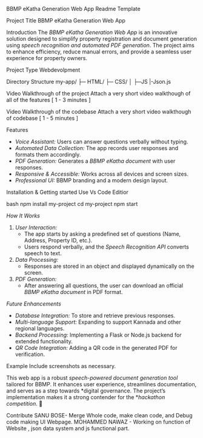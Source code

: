 BBMP eKatha Generation Web App
Readme Template

Project Title
BBMP eKatha Generation Web App

Introduction
The *BBMP eKatha Generation Web App* is an innovative solution designed to simplify property registration and document generation using *speech recognition and automated PDF generation*. The project aims to enhance efficiency, reduce manual errors, and provide a seamless user experience for property owners.

Project Type
Webdevolpment

Directory Structure
my-app/ ├─ HTML/ ├─ CSS/ │ ├─JS |-Json.js 

Video Walkthrough of the project
Attach a very short video walkthough of all of the features [ 1 - 3 minutes ]

Video Walkthrough of the codebase
Attach a very short video walkthough of codebase [ 1 - 5 minutes ]

Features
- *Voice Assistant:* Users can answer questions verbally without typing.
- *Automated Data Collection:* The app records user responses and formats them accordingly.
- *PDF Generation:* Generates a *BBMP eKatha document* with user responses.
- *Responsive & Accessible:* Works across all devices and screen sizes.
- *Professional UI:* BBMP branding and a modern design layout.




Installation & Getting started
Use Vs Code Editior

bash npm install my-project cd my-project npm start

*How It Works*
1. *User Interaction:*
   - The app starts by asking a predefined set of questions (Name, Address, Property ID, etc.).
   - Users respond verbally, and the *Speech Recognition API* converts speech to text.
2. *Data Processing:*
   - Responses are stored in an object and displayed dynamically on the screen.
3. *PDF Generation:*
   - After answering all questions, the user can download an official *BBMP eKatha document* in PDF format.
  
     
*Future Enhancements*
- *Database Integration:* To store and retrieve previous responses.
- *Multi-language Support:* Expanding to support Kannada and other regional languages.
- *Backend Processing:* Implementing a Flask or Node.js backend for extended functionality.
- *QR Code Integration:* Adding a QR code in the generated PDF for verification.

Example
Include screenshots as necessary.

This web app is a robust *speech-powered document generation tool* tailored for BBMP. It enhances user experience, streamlines documentation, and serves as a step towards *digital governance. The project’s implementation makes it a strong contender for the **hackathon competition*. 🚀

Contribute
SANU BOSE- Merge Whole code, make clean code, and Debug code making UI Webpage. MOHAMMED NAWAZ - Working on function of Website , json data system and js functional part.
